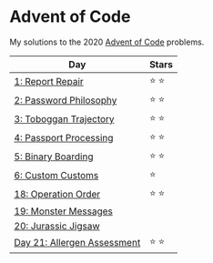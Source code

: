 # Advent of Code
My solutions to the 2020 [Advent of Code](https://adventofcode.com/2020) problems.

| Day  | Stars |
| ---  | ----- |
| [1: Report Repair](day-1) | :star: :star: |
| [2: Password Philosophy](day-2) | :star: :star: |
| [3: Toboggan Trajectory](day-3) | :star: :star: |
| [4: Passport Processing](day-4) | :star: :star: |
| [5: Binary Boarding](day-5) | :star: :star: |
| [6: Custom Customs](day-6) | :star: |
| [18: Operation Order](day-18) | :star: :star: |
| [19: Monster Messages](day-19) |  |
| [20: Jurassic Jigsaw](day-20) |  |
| [Day 21: Allergen Assessment](day-21) | :star: :star: |
